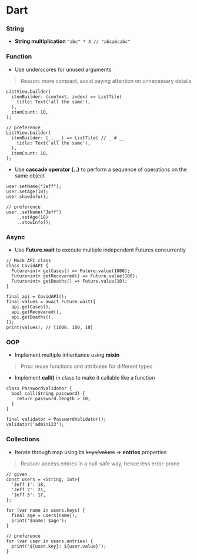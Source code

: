 # Dart


### String
+ **String multiplication** ```"abc" * 3 // "abcabcabc"```



### Function
+ Use underscores for unused arguments
> Reason: more compact, avoid paying attention on unnecessary details
```
ListView.builder(
  itemBuilder: (context, index) => ListTile(
    title: Text('all the same'),
  ),
  itemCount: 10,
);

// preference
ListView.builder(
  itemBuilder: (_, __) => ListTile( // _ # __
    title: Text('all the same'),
  ),
  itemCount: 10,
);
```

+ Use **cascade operator {..}** to perform a sequence of operations on the same object
```
user.setName("Jeff");
user.setAge(18);
user.showInfo();

// preference
user..setName("Jeff") 
    ..setAge(18)
    ..showInfo(); 
```


### Async
+ Use **Future.wait** to execute multiple independent Futures concurrently
```
// Mock API class
class CovidAPI {
  Future<int> getCases() => Future.value(1000);
  Future<int> getRecovered() => Future.value(100);
  Future<int> getDeaths() => Future.value(10);
}

final api = CovidAPI();
final values = await Future.wait([
  api.getCases(),
  api.getRecovered(),
  api.getDeaths(),
]);
print(values); // [1000, 100, 10]
```


### OOP
+ Implement multiple inheritance using **mixin**
> Pros: reuse functions and attributes for different types

+ Implement **call()** in class to make it callable like a function
```
class PasswordValidator {
  bool call(String password) {
    return password.length > 10;
  }
}

final validator = PasswordValidator();
validator('admin123');
```



### Collections
+ Iterate through map using its ~~keys/values~~ => **entries** properties
> Reason: access entries in a null-safe way, hence less error-prone
```
// given
const users = <String, int>{
  'Jeff 1': 18,
  'Jeff 2': 21,
  'Jeff 3': 17,
};

for (var name in users.keys) {
  final age = users[name]!;
  print('$name: $age');
}

// preference
for (var user in users.entries) {
  print('${user.key}: ${user.value}');
}
```

